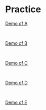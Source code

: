 # Practice

[Demo of A](https://Nihal-Priyadarshi.github.io/Practice/A/)

<br>

[Demo of B](https://Nihal-Priyadarshi.github.io/Practice/B/)


<br>

[Demo of C](https://Nihal-Priyadarshi.github.io/Practice/C/)



<br>

[Demo of D](#)



<br>

[Demo of E](https://Nihal-Priyadarshi.github.io/Practice/E/)

